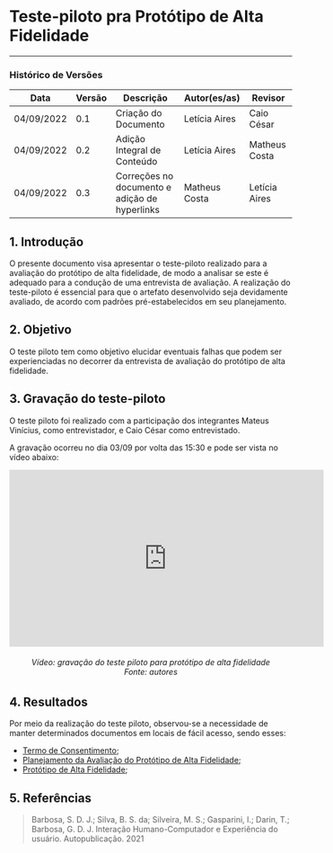 # Teste-piloto pra Protótipo de Alta Fidelidade
***

### Histórico de Versões

**Data** | **Versão** | **Descrição** | **Autor(es/as)** | **Revisor** |
--- | --- | --- | --- | --- |
04/09/2022 | 0.1 | Criação do Documento | Letícia Aires | Caio César
04/09/2022 | 0.2 | Adição Integral de Conteúdo | Letícia Aires | Matheus Costa
04/09/2022 | 0.3 | Correções no documento e adição de hyperlinks | Matheus Costa | Letícia Aires

## 1. Introdução
O presente documento visa apresentar o teste-piloto realizado para a avaliação do protótipo de alta fidelidade, de modo a analisar se este é adequado para a condução de uma entrevista de avaliação.
A realização do teste-piloto é essencial para que o artefato desenvolvido seja devidamente avaliado, de acordo com padrões pré-estabelecidos em seu planejamento.

## 2. Objetivo
O teste piloto tem como objetivo elucidar eventuais falhas que podem ser experienciadas no decorrer da entrevista de avaliação do protótipo de alta fidelidade.

## 3. Gravação do teste-piloto
O teste piloto foi realizado com a participação dos integrantes Mateus Vinícius, como entrevistador, e Caio César como entrevistado. 

A gravação ocorreu no dia 03/09 por volta das 15:30 e pode ser vista no vídeo abaixo: 

<iframe width="560" height="315" src="https://www.youtube.com/embed/isuiu8iN5nQ" title="YouTube video player" frameborder="0" allow="accelerometer; autoplay; clipboard-write; encrypted-media; gyroscope; picture-in-picture" allowfullscreen></iframe>

<h6 align = "center">Vídeo: gravação do teste piloto para protótipo de alta fidelidade <br>Fonte: autores </h6>

## 4. Resultados

Por meio da realização do teste piloto, observou-se a necessidade de manter determinados documentos em locais de fácil acesso, sendo esses:

- [Termo de Consentimento](../../analise-de-requisitos/aspectos-eticos.md#3-termo-de-consentimento);
- [Planejamento da Avaliação do Protótipo de Alta Fidelidade](planej-avaliacao-prototipo-alta-fidelidade.md);
- [Protótipo de Alta Fidelidade](prototipo-alta-fidelid.md);

## 5. Referências

>Barbosa, S. D. J.; Silva, B. S. da; Silveira, M. S.; Gasparini, I.; Darin, T.; Barbosa, G. D. J. Interação Humano-Computador e Experiência do usuário. Autopublicação. 2021

